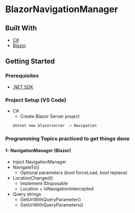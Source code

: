 # BlazorNavigationManager  
## Built With  
* [C#](https://docs.microsoft.com/en-us/dotnet/csharp// "C# documentation")  
* [Blazor](https://docs.microsoft.com/en-us/aspnet/core/blazor/?view=aspnetcore-6.0/ "Blazor Documentation")  

## Getting Started  
### Prerequisites
* [.NET SDK](https://dotnet.microsoft.com/en-us/download/dotnet/6.0 "Download .NET 6.0")  

### Project Setup (VS Code)
* C#  
  * Create Blazor Server project  
  ```bash
  dotnet new blazorserver -n Navigation
  ```  

### Programming Topics practiced to get things done  
#### 1- NavigationManager (Blazor)  
  * Inject NavigationManager
  * NavigateTo()  
    * Optional parameters (bool forceLoad, bool replace)
  * LocationChanged()  
    * Implement IDisposable
    * Location + IsNavigationIntercepted 
  * Query strings
    * GetUriWithQueryParameter()  
    * GetUriWithQueryParameters()  
